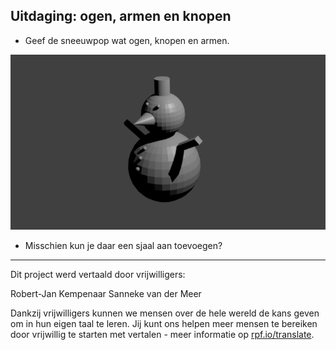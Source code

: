 ## Uitdaging: ogen, armen en knopen

+ Geef de sneeuwpop wat ogen, knopen en armen.

![Ogen, knoppen en armen](images/blender-snowman.png)

+ Misschien kun je daar een sjaal aan toevoegen?


***
Dit project werd vertaald door vrijwilligers:

Robert-Jan Kempenaar
Sanneke van der Meer

Dankzij vrijwilligers kunnen we mensen over de hele wereld de kans geven om in hun eigen taal te leren. Jij kunt ons helpen meer mensen te bereiken door vrijwillig te starten met vertalen - meer informatie op [rpf.io/translate](https://rpf.io/translate).